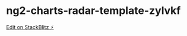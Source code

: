 # ng2-charts-radar-template-zylvkf

[Edit on StackBlitz ⚡️](https://stackblitz.com/edit/ng2-charts-radar-template-zylvkf)
